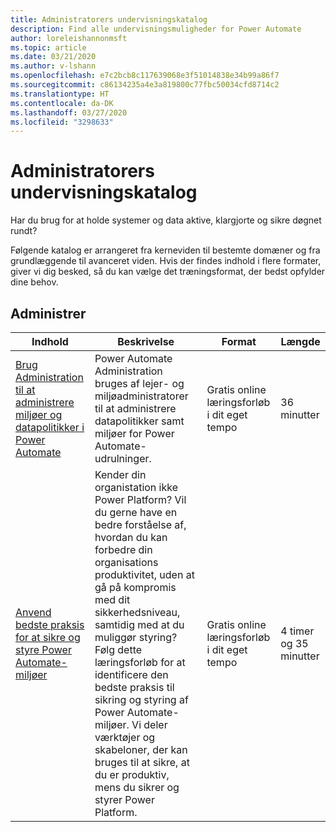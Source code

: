```yaml
---
title: Administratorers undervisningskatalog
description: Find alle undervisningsmuligheder for Power Automate
author: loreleishannonmsft
ms.topic: article
ms.date: 03/21/2020
ms.author: v-lshann
ms.openlocfilehash: e7c2bcb8c117639068e3f51014838e34b99a86f7
ms.sourcegitcommit: c86134235a4e3a819800c77fbc50034cfd8714c2
ms.translationtype: HT
ms.contentlocale: da-DK
ms.lasthandoff: 03/27/2020
ms.locfileid: "3298633"
---
```

# <a name="administrators-learning-catalog"></a>Administratorers undervisningskatalog

Har du brug for at holde systemer og data aktive, klargjorte og sikre døgnet rundt?

Følgende katalog er arrangeret fra kerneviden til bestemte domæner og fra grundlæggende til avanceret viden. Hvis der findes indhold i flere formater, giver vi dig besked, så du kan vælge det træningsformat, der bedst opfylder dine behov.

## <a name="administer"></a>Administrer 
| Indhold  | Beskrivelse  | Format | Længde   |
|-----------------------------------------------------------------------------------------------------------------------------------------------|------------------------------------------------------------------------------------------------------------------------------------------------------------------------------------------------------------------------------------------------------------------------------------------------------------------------------------------------------------------------------------------------------------------------------------------------------------|---------------------------------------|--------------------|
| [Brug Administration til at administrere miljøer og datapolitikker i Power Automate](https://docs.microsoft.com/learn/modules/administer-flows/) | Power Automate Administration bruges af lejer- og miljøadministratorer til at administrere datapolitikker samt miljøer for Power Automate-udrulninger. | Gratis online læringsforløb i dit eget tempo | 36 minutter         |
| [Anvend bedste praksis for at sikre og styre Power Automate-miljøer](https://docs.microsoft.com/learn/paths/best-practices-environments/)    | Kender din organistation ikke Power Platform? Vil du gerne have en bedre forståelse af, hvordan du kan forbedre din organisations produktivitet, uden at gå på kompromis med dit sikkerhedsniveau, samtidig med at du muliggør styring? Følg dette læringsforløb for at identificere den bedste praksis til sikring og styring af Power Automate-miljøer. Vi deler værktøjer og skabeloner, der kan bruges til at sikre, at du er produktiv, mens du sikrer og styrer Power Platform. | Gratis online læringsforløb i dit eget tempo | 4 timer og 35 minutter |
